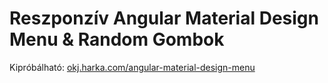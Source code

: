 # Reszponzív Angular Material Design Menu & Random Gombok

Kipróbálható: [okj.harka.com/angular-material-design-menu](https://okj.harka.com/angular-material-design-menu/)
